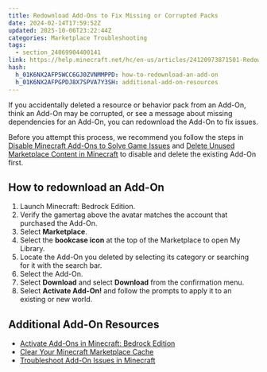 ```yaml
---
title: Redownload Add-Ons to Fix Missing or Corrupted Packs
date: 2024-02-14T17:59:52Z
updated: 2025-10-06T23:22:44Z
categories: Marketplace Troubleshooting
tags:
  - section_24069904400141
link: https://help.minecraft.net/hc/en-us/articles/24120973871501-Redownload-Add-Ons-to-Fix-Missing-or-Corrupted-Packs
hash:
  h_01K6NX2AFP5WCC6GJ0ZVNMMPPD: how-to-redownload-an-add-on
  h_01K6NX2AFPGPDJ8X7SPVA7Y3SH: additional-add-on-resources
---
```


If you accidentally deleted a resource or behavior pack from an Add-On, think an Add-On may be corrupted, or see a message about missing dependencies for an Add-On, you can redownload the Add-On to fix issues.

Before you attempt this process, we recommend you follow the steps in [Disable Minecraft Add-Ons to Solve Game Issues](./Disable-Minecraft-Add-Ons-to-Solve-Game-Issues.md) and [Delete Unused Marketplace Content in Minecraft](../Managing-Marketplace-Content/Delete-Unused-Marketplace-Content-in-Minecraft.md) to disable and delete the existing Add-On first.

## How to redownload an Add-On

1.  Launch Minecraft: Bedrock Edition.
2.  Verify the gamertag above the avatar matches the account that purchased the Add-On.
3.  Select **Marketplace**.
4.  Select the **bookcase icon** at the top of the Marketplace to open My Library.
5.  Locate the Add-On you deleted by selecting its category or searching for it with the search bar.
6.  Select the Add-On.
7.  Select **Download** and select **Download** from the confirmation menu.
8.  Select **Activate Add-On!** and follow the prompts to apply it to an existing or new world.

## Additional Add-On Resources

- [Activate Add-Ons in Minecraft: Bedrock Edition](../Managing-Marketplace-Content/Activate-Add-Ons-in-Minecraft-Bedrock-Edition.md)
- [Clear Your Minecraft Marketplace Cache](./Clear-Your-Minecraft-Marketplace-Cache.md)
- [Troubleshoot Add-On Issues in Minecraft](./Troubleshoot-Add-On-Issues-in-Minecraft.md)
